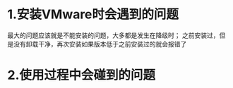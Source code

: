 # 1.安装VMware时会遇到的问题
最大的问题应该就是不能安装的问题，大多都是发生在降级时；
之前安装过，但是没有卸载干净，再次安装如果版本低于之前安装过的就会报错了

# 2.使用过程中会碰到的问题
